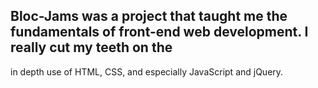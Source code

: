 ## Bloc-Jams was a project that taught me the fundamentals of front-end web development.  I really cut my teeth on the 
in depth use of HTML, CSS, and especially JavaScript and jQuery.
